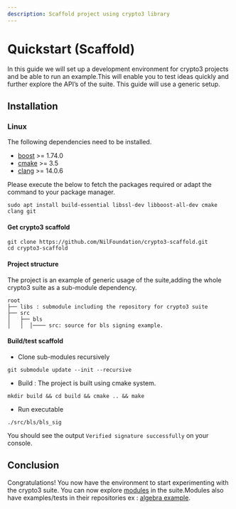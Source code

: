 ```yaml
---
description: Scaffold project using crypto3 library
---
```


# Quickstart (Scaffold)

In this guide we will set up a development environment for crypto3 projects and be able to run an example.This will enable you to test ideas quickly and further explore the API’s of the suite. This guide will use a generic setup.

## Installation

### Linux

The following dependencies need to be installed.

* [boost](https://www.boost.org/) >= 1.74.0
* [cmake](https://cmake.org/) >= 3.5
* [clang](https://clang.llvm.org/) >= 14.0.6

Please execute the below to fetch the packages required or adapt the command to your package manager.

```shell
sudo apt install build-essential libssl-dev libboost-all-dev cmake clang git
```

#### Get crypto3 scaffold

```shell
git clone https://github.com/NilFoundation/crypto3-scaffold.git
cd crypto3-scaffold
```

#### Project structure

The project is an example of generic usage of the suite,adding the whole crypto3 suite as a sub-module dependency.

```
root
├── libs : submodule including the repository for crypto3 suite
├── src  
│   ├── bls 
│   │  │──── src: source for bls signing example.
```

#### Build/test scaffold

* Clone sub-modules recursively

```shell
git submodule update --init --recursive
```

* Build : The project is built using cmake system.

```shell
mkdir build && cd build && cmake .. && make
```

* Run executable

```shell
./src/bls/bls_sig
```

You should see the output `Verified signature successfully` on your console.

## Conclusion

Congratulations! You now have the environment to start experimenting with the crypto3 suite. You can now explore  [modules](broken-reference) in the suite.Modules also have examples/tests in their repositories ex : [algebra example](https://github.com/NilFoundation/crypto3-algebra/tree/master/example).
